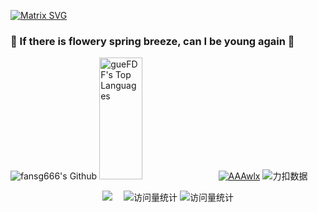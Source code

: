 [![Matrix SVG](https://raw.githubusercontent.com/rodrigograca31/rodrigograca31/master/matrix.svg)](https://www.youtube.com/watch?v=SDkAGkd4NLc) 
###                           👋  If there is flowery spring breeze, can I be young again 👋


<!--
**AAAwlx/AAAwlx** is a ✨ _special_ ✨ repository because its `README.md` (this file) appears on your GitHub profile.

Here are some ideas to get you started:

- 🔭 I’m currently working on ...
- 🌱 I’m currently learning ...
- 👯 I’m looking to collaborate on ...
- 🤔 I’m looking for help with ...
- 💬 Ask me about ...
- 📫 How to reach me: ...
- 😄 Pronouns: ...
- ⚡ Fun fact: ...
/*[![AAAwlx](https://github-profile-trophy.vercel.app/?username=AAAwlx)](https://github.com/ryo-ma/github-profile-troph) 
-->

![fansg666's Github](https://github-readme-stats.vercel.app/api?username=AAAwlx&show_icons=true&theme=dark)
<img src="https://github-readme-stats.vercel.app/api/top-langs/?username=AAAwlx&theme=tokyonight" height="195px" width="37%" alt="gueFDF's Top Languages">
[![AAAwlx](https://github-profile-trophy.vercel.app/?username=AAAwlx)](https://github.com/ryo-ma/github-profile-troph) 
![力扣数据](https://stats.justsong.cn/api/leetcode?username=intelligent-kapitsay3d&cn=true)
  <div align="center">
    <a href="https://leetcode.cn/u/intelligent-kapitsay3d/"><img src="https://img.shields.io/badge/LeetCode-力扣-yellow" /></a>&emsp;
    <!-- visitor statistics logo 访问量统计徽标 -->
    <img src="https://komarev.com/ghpvc/?username=AAAwlx&label=Views&color=0e75b6&style=flat" alt="访问量统计" />
    <img src="https://komarev.com/ghpvc/?username=AAAwlx&label=visitors&color=0e75b6&style=flat" alt="访问量统计" />
  </div>

